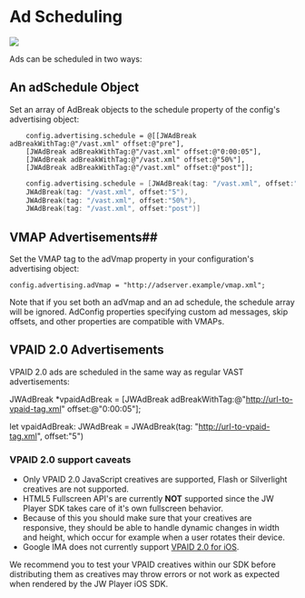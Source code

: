 # Ad Scheduling

<img src="https://img.shields.io/badge/SDK-iOS%20v3-0AAC29.svg?logo=apple">

Ads can be scheduled in two ways:

## An adSchedule Object

Set an array of AdBreak objects to the schedule property of the config's advertising object:

```objc
	config.advertising.schedule = @[[JWAdBreak adBreakWithTag:@"/vast.xml" offset:@"pre"],
	[JWAdBreak adBreakWithTag:@"/vast.xml" offset:@"0:00:05"],
	[JWAdBreak adBreakWithTag:@"/vast.xml" offset:@"50%"],
	[JWAdBreak adBreakWithTag:@"/vast.xml" offset:@"post"]];
```

```swift
	config.advertising.schedule = [JWAdBreak(tag: "/vast.xml", offset:"pre"),
	JWAdBreak(tag: "/vast.xml", offset:"5"),
	JWAdBreak(tag: "/vast.xml", offset:"50%"),
	JWAdBreak(tag: "/vast.xml", offset:"post")]
```

## VMAP Advertisements##

Set the VMAP tag to the adVmap property in your configuration's advertising object:
 
	config.advertising.adVmap = "http://adserver.example/vmap.xml";

Note that if you set both an adVmap and an ad schedule, the schedule array will be ignored. 
AdConfig properties specifying custom ad messages, skip offsets, and other properties are compatible with VMAPs.

## VPAID 2.0 Advertisements

VPAID 2.0 ads are scheduled in the same way as regular VAST advertisements:

JWAdBreak *vpaidAdBreak = [JWAdBreak adBreakWithTag:@"http://url-to-vpaid-tag.xml" offset:@"0:00:05"];

let vpaidAdBreak: JWAdBreak = JWAdBreak(tag: "http://url-to-vpaid-tag.xml", offset:"5")

### VPAID 2.0 support caveats

* Only VPAID 2.0 JavaScript creatives are supported, Flash or Silverlight creatives are not supported.
* HTML5 Fullscreen API's are currently **NOT** supported since the JW Player SDK takes care of it's own fullscreen behavior.
* Because of this you should make sure that your creatives are responsive, they should be able to handle dynamic changes in width and height, which occur for example when a user rotates their device.
* Google IMA does not currently support [VPAID 2.0 for iOS](https://developers.google.com/interactive-media-ads/docs/sdks/ios/compatibility).

We recommend you to test your VPAID creatives within our SDK before distributing them as creatives may throw errors or not work as expected when rendered by the JW Player iOS SDK.
